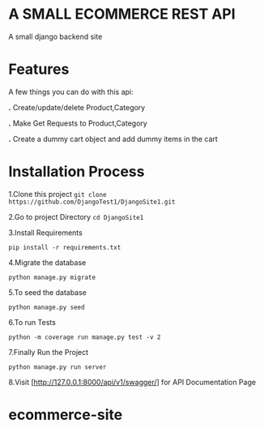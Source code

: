 # A SMALL ECOMMERCE REST API
 A small django backend site
# Features

A few things you can do with this api:

  **.** Create/update/delete Product,Category
  
  **.** Make Get Requests to Product,Category
  
  **.** Create a dummy cart object and add dummy items in the cart
 
# Installation Process 

1.Clone this project ``git clone https://github.com/DjangoTest1/DjangoSite1.git``

2.Go to project Directory ``cd DjangoSite1``
 
3.Install Requirements

``pip install -r requirements.txt``

4.Migrate the database

``python manage.py migrate``

5.To seed the database

``python manage.py seed ``

6.To run Tests

``python -m coverage run manage.py test -v 2 ``

7.Finally Run the Project

``python manage.py run server``

8.Visit [http://127.0.0.1:8000/api/v1/swagger/] for API Documentation Page


# ecommerce-site

